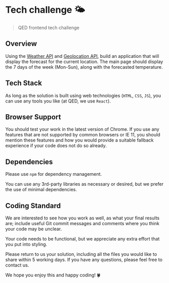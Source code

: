 # Tech challenge 🌤

> QED frontend tech challenge 

## Overview

Using the [Weather API](https://www.weatherapi.com) and [Geolocation API](https://developer.mozilla.org/en-US/docs/Web/API/Geolocation_API), build an application that will display the forecast for the current location. The main page should display the 7 days of the week (Mon-Sun), along with the forecasted temperature.

## Tech Stack

As long as the solution is built using web technologies (`HTML`, `CSS`, `JS`), you can use any tools you like (at QED, we use `React`).

## Browser Support

You should test your work in the latest version of Chrome. If you use any features that are not supported by common browsers or IE 11, you should mention these features and how you would provide a suitable fallback experience if your code does not do so already.

## Dependencies

Please use `npm` for dependency management.

You can use any 3rd-party libraries as necessary or desired, but we prefer the use of minimal dependencies.

## Coding Standard

We are interested to see how you work as well, as what your final results are; include useful Git commit messages and comments where you think your code may be unclear.

Your code needs to be functional, but we appreciate any extra effort that you put into styling.

Please return to us your solution, including all the files you would like to share within 5 working days.
If you have any questions, please feel free to contact us.

We hope you enjoy this and happy coding! 🍀

